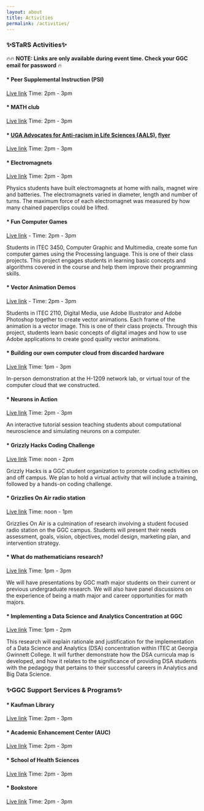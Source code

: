 ```yaml
---
layout: about
title: Activities
permalink: /activities/
---
```


<h3>✨STaRS Activities✨</h3>

🔥🔥 **NOTE: Links are only available during event time. Check your GGC email for password** 🔥
   
#### * Peer Supplemental Instruction (PSI) 
[Live link](https://ggc-edu.zoom.us/j/94831333393) Time: 2pm - 3pm
#### * MATH club 
[Live link](https://ggc-edu.zoom.us/j/94875286625) Time: 2pm - 3pm
#### * [UGA Advocates for Anti-racism in Life Sciences (AALS)](https://aarlifesci.wixsite.com/website), [flyer](/stars2021/images/AARLS-STARS.pdf) 
[Live link](https://ggc-edu.zoom.us/j/98663598491) Time: 2pm - 3pm
#### * Electromagnets 
[Live link](https://ggc-edu.zoom.us/j/91518743074) Time: 2pm - 3pm

Physics students have built electromagnets at home with nails, magnet wire and batteries.   The electromagnets varied in diameter, length and number of turns.  The maximum force of each electromagnet was measured by how many chained paperclips could be lifted.
#### * Fun Computer Games 
[Live link](https://ggc-edu.zoom.us/j/99038516176) - Time: 2pm - 3pm

Students in ITEC 3450, Computer Graphic and Multimedia, create some fun computer games using the Processing language. This is one of their class projects. This project engages students in learning basic concepts and algorithms covered in the course and help them improve their programming skills.
#### * Vector Animation Demos 
[Live link](https://ggc-edu.zoom.us/j/95078075830) - Time: 2pm - 3pm

Students in ITEC 2110, Digital Media, use Adobe Illustrator and Adobe Photoshop together to create vector animations. Each frame of the animation is a vector image. This is one of their class projects. Through this project, students learn basic concepts of digital images and how to use Adobe applications to create good quality vector animations.
#### * Building our own computer cloud from discarded hardware 
[Live link](https://ggc-edu.zoom.us/j/98549416111) Time: 1pm - 3pm

In-person demonstration at the H-1209 network lab, or virtual tour of the computer cloud that we constructed.
#### * Neurons in Action 
[Live link](https://ggc-edu.zoom.us/j/96010540764) Time: 2pm - 3pm

An interactive tutorial session teaching students about computational neuroscience and simulating neurons on a computer.
#### * Grizzly Hacks Coding Challenge 
[Live link](https://ggc-edu.zoom.us/j/96375517014) Time: noon - 2pm 

Grizzly Hacks is a GGC student organization to promote coding activities on and off campus. We plan to hold a virtual activity that will include a training, followed by a hands-on coding challenge.
#### * Grizzlies On Air radio station 
[Live link](https://ggc-edu.zoom.us/j/98391331527) Time: noon - 1pm

Grizzlies On Air is a culmination of research involving a student focused radio station on the GGC campus.  Students will present their needs assessment, goals, vision, objectives, model design, marketing plan, and intervention strategy.
#### * What do mathematicians research? 
[Live link](https://ggc-edu.zoom.us/j/93110947932) Time: 1pm - 3pm 

We will have presentations by GGC math major students on their current or previous undergraduate research. We will also have panel discussions on the experience of being a math major and career opportunities for math majors.
#### * Implementing a Data Science and Analytics Concentration at GGC  
[Live link](https://ggc-edu.zoom.us/j/95104013486) Time: 1pm - 2pm

This research will explain rationale and justification for the implementation of  a Data Science and Analytics (DSA) concentration within ITEC at Georgia Gwinnett College. It will further demonstrate how the DSA  curricula map is developed, and how it relates to the significance of providing DSA students with the pedagogy that pertains to their successful careers in Analytics and Big Data Science.

<h3>✨GGC Support Services & Programs✨</h3>

#### * Kaufman Library 
[Live link](https://ggc-edu.zoom.us/j/98199772845) Time: 2pm - 3pm

#### * Academic Enhancement Center (AUC)
[Live link](https://ggc-edu.zoom.us/j/94051452456) Time: 2pm - 3pm

#### * School of Health Sciences 
[Live link](https://ggc-edu.zoom.us/j/91639548471) Time: 2pm - 3pm

#### * Bookstore 
[Live link](https://ggc-edu.zoom.us/j/95211602657) Time: 2pm - 3pm


